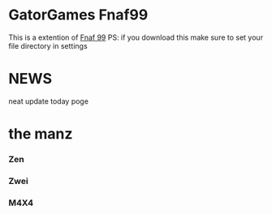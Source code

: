 # GatorGames Fnaf99
This is a extention of [Fnaf 99](https://github.com/1987kostya1/UDump) 
PS: if you download this make sure to set your file directory in settings

# NEWS
neat update today poge

# the manz
### Zen 
### Zwei
### M4X4
